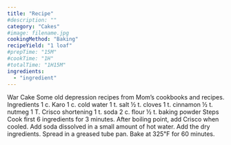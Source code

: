 ```yaml
---
title: "Recipe"
#description: ""
category: "Cakes"
#image: filename.jpg
cookingMethod: "Baking"
recipeYield: "1 loaf"
#prepTime: "15M"
#cookTime: "1H"
#totalTime: "1H15M"
ingredients:
  - "ingredient"
---
```


War Cake
Some old depression recipes from Mom’s cookbooks and recipes.
Ingredients
1 c. Karo
1 c. cold water
1 t. salt
½ t. cloves
1 t. cinnamon
½ t. nutmeg
1 T. Crisco shortening
1 t. soda
2 c. flour
½ t. baking powder
Steps
Cook first 6 ingredients for 3 minutes. After boiling point, add Crisco when cooled.
Add soda dissolved in a small amount of hot water.
Add the dry ingredients.
Spread in a greased tube pan.
Bake at 325℉ for 60 minutes.
